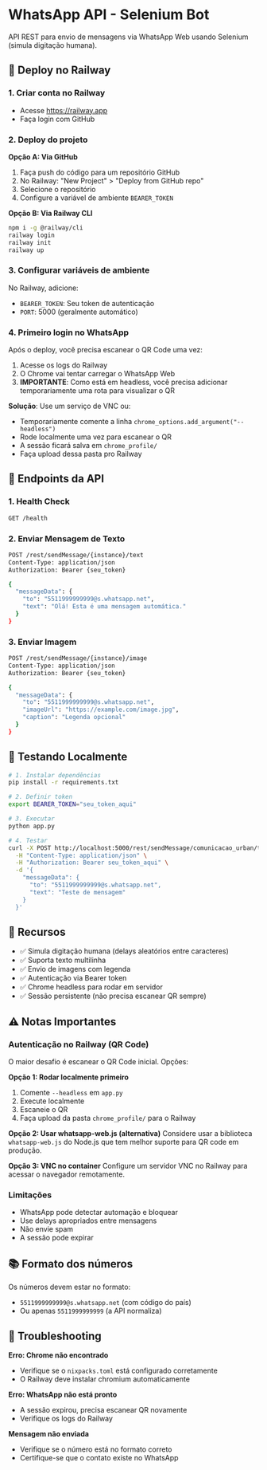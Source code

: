 # WhatsApp API - Selenium Bot

API REST para envio de mensagens via WhatsApp Web usando Selenium (simula digitação humana).

## 🚀 Deploy no Railway

### 1. Criar conta no Railway
- Acesse https://railway.app
- Faça login com GitHub

### 2. Deploy do projeto

**Opção A: Via GitHub**
1. Faça push do código para um repositório GitHub
2. No Railway: "New Project" > "Deploy from GitHub repo"
3. Selecione o repositório
4. Configure a variável de ambiente `BEARER_TOKEN`

**Opção B: Via Railway CLI**
```bash
npm i -g @railway/cli
railway login
railway init
railway up
```

### 3. Configurar variáveis de ambiente

No Railway, adicione:
- `BEARER_TOKEN`: Seu token de autenticação
- `PORT`: 5000 (geralmente automático)

### 4. Primeiro login no WhatsApp

Após o deploy, você precisa escanear o QR Code uma vez:

1. Acesse os logs do Railway
2. O Chrome vai tentar carregar o WhatsApp Web
3. **IMPORTANTE**: Como está em headless, você precisa adicionar temporariamente uma rota para visualizar o QR

**Solução**: Use um serviço de VNC ou:
- Temporariamente comente a linha `chrome_options.add_argument("--headless")`
- Rode localmente uma vez para escanear o QR
- A sessão ficará salva em `chrome_profile/`
- Faça upload dessa pasta pro Railway

## 📡 Endpoints da API

### 1. Health Check
```bash
GET /health
```

### 2. Enviar Mensagem de Texto
```bash
POST /rest/sendMessage/{instance}/text
Content-Type: application/json
Authorization: Bearer {seu_token}

{
  "messageData": {
    "to": "5511999999999@s.whatsapp.net",
    "text": "Olá! Esta é uma mensagem automática."
  }
}
```

### 3. Enviar Imagem
```bash
POST /rest/sendMessage/{instance}/image
Content-Type: application/json
Authorization: Bearer {seu_token}

{
  "messageData": {
    "to": "5511999999999@s.whatsapp.net",
    "imageUrl": "https://example.com/image.jpg",
    "caption": "Legenda opcional"
  }
}
```

## 🧪 Testando Localmente

```bash
# 1. Instalar dependências
pip install -r requirements.txt

# 2. Definir token
export BEARER_TOKEN="seu_token_aqui"

# 3. Executar
python app.py

# 4. Testar
curl -X POST http://localhost:5000/rest/sendMessage/comunicacao_urban/text \
  -H "Content-Type: application/json" \
  -H "Authorization: Bearer seu_token_aqui" \
  -d '{
    "messageData": {
      "to": "5511999999999@s.whatsapp.net",
      "text": "Teste de mensagem"
    }
  }'
```

## 🔧 Recursos

- ✅ Simula digitação humana (delays aleatórios entre caracteres)
- ✅ Suporta texto multilinha
- ✅ Envio de imagens com legenda
- ✅ Autenticação via Bearer token
- ✅ Chrome headless para rodar em servidor
- ✅ Sessão persistente (não precisa escanear QR sempre)

## ⚠️ Notas Importantes

### Autenticação no Railway (QR Code)
O maior desafio é escanear o QR Code inicial. Opções:

**Opção 1: Rodar localmente primeiro**
1. Comente `--headless` em `app.py`
2. Execute localmente
3. Escaneie o QR
4. Faça upload da pasta `chrome_profile/` para o Railway

**Opção 2: Usar whatsapp-web.js (alternativa)**
Considere usar a biblioteca `whatsapp-web.js` do Node.js que tem melhor suporte para QR code em produção.

**Opção 3: VNC no container**
Configure um servidor VNC no Railway para acessar o navegador remotamente.

### Limitações
- WhatsApp pode detectar automação e bloquear
- Use delays apropriados entre mensagens
- Não envie spam
- A sessão pode expirar

## 📚 Formato dos números

Os números devem estar no formato:
- `5511999999999@s.whatsapp.net` (com código do país)
- Ou apenas `5511999999999` (a API normaliza)

## 🐛 Troubleshooting

**Erro: Chrome não encontrado**
- Verifique se o `nixpacks.toml` está configurado corretamente
- O Railway deve instalar chromium automaticamente

**Erro: WhatsApp não está pronto**
- A sessão expirou, precisa escanear QR novamente
- Verifique os logs do Railway

**Mensagem não enviada**
- Verifique se o número está no formato correto
- Certifique-se que o contato existe no WhatsApp
